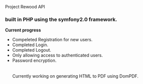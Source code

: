 </h1>Project Rewood API</h1>
<h3>built in PHP using the symfony2.0 framework.</h3>

<b>Current progress</b>
<ul>
<li>Compeleted Registration for new users.</li>
<li>Completed Login.</li>
<li>Completed Logout.</li>
<li>Only allowing access to authenticated users.</li>
<li>Password encryption.</li>
<br />
<br />
Currently working on generating HTML to PDF using DomPDF.
